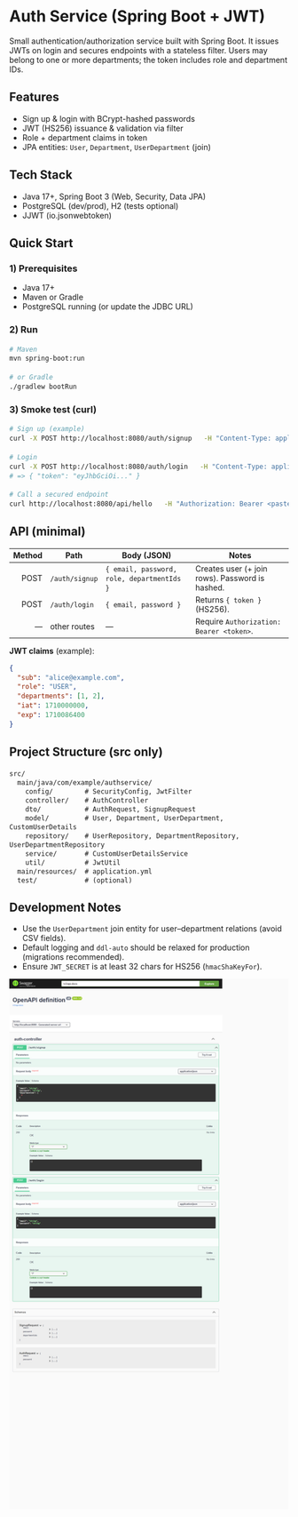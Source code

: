 # Auth Service (Spring Boot + JWT)

Small authentication/authorization service built with Spring Boot. It issues JWTs on login and secures endpoints with a stateless filter. Users may belong to one or more departments; the token includes role and department IDs.

## Features
-  Sign up & login with BCrypt-hashed passwords  
-  JWT (HS256) issuance & validation via filter  
-  Role + department claims in token  
-  JPA entities: `User`, `Department`, `UserDepartment` (join)

## Tech Stack
- Java 17+, Spring Boot 3 (Web, Security, Data JPA)  
- PostgreSQL (dev/prod), H2 (tests optional)  
- JJWT (io.jsonwebtoken)

## Quick Start

### 1) Prerequisites
- Java 17+
- Maven or Gradle
- PostgreSQL running (or update the JDBC URL)


### 2) Run
```bash
# Maven
mvn spring-boot:run

# or Gradle
./gradlew bootRun
```

### 3) Smoke test (curl)
```bash
# Sign up (example)
curl -X POST http://localhost:8080/auth/signup   -H "Content-Type: application/json"   -d '{"email":"alice@example.com","password":"pass123","role":"USER","departmentIds":[1,2]}'

# Login
curl -X POST http://localhost:8080/auth/login   -H "Content-Type: application/json"   -d '{"email":"alice@example.com","password":"pass123"}'
# => { "token": "eyJhbGciOi..." }

# Call a secured endpoint
curl http://localhost:8080/api/hello   -H "Authorization: Bearer <paste-token-here>"
```

## API (minimal)
| Method | Path            | Body (JSON)                                | Notes |
|-------:|-----------------|--------------------------------------------|-------|
| POST   | `/auth/signup`  | `{ email, password, role, departmentIds }` | Creates user (+ join rows). Password is hashed. |
| POST   | `/auth/login`   | `{ email, password }`                      | Returns `{ token }` (HS256). |
| *—*    | other routes    | *—*                                        | Require `Authorization: Bearer <token>`. |

**JWT claims** (example):  
```json
{
  "sub": "alice@example.com",
  "role": "USER",
  "departments": [1, 2],
  "iat": 1710000000,
  "exp": 1710086400
}
```

## Project Structure (src only)
```
src/
  main/java/com/example/authservice/
    config/        # SecurityConfig, JwtFilter
    controller/    # AuthController
    dto/           # AuthRequest, SignupRequest
    model/         # User, Department, UserDepartment, CustomUserDetails
    repository/    # UserRepository, DepartmentRepository, UserDepartmentRepository
    service/       # CustomUserDetailsService
    util/          # JwtUtil
  main/resources/  # application.yml
  test/            # (optional)
```

## Development Notes
- Use the `UserDepartment` join entity for user–department relations (avoid CSV fields).  
- Default logging and `ddl-auto` should be relaxed for production (migrations recommended).  
- Ensure `JWT_SECRET` is at least 32 chars for HS256 (`hmacShaKeyFor`).

![Swagger UI](swagger.png)
